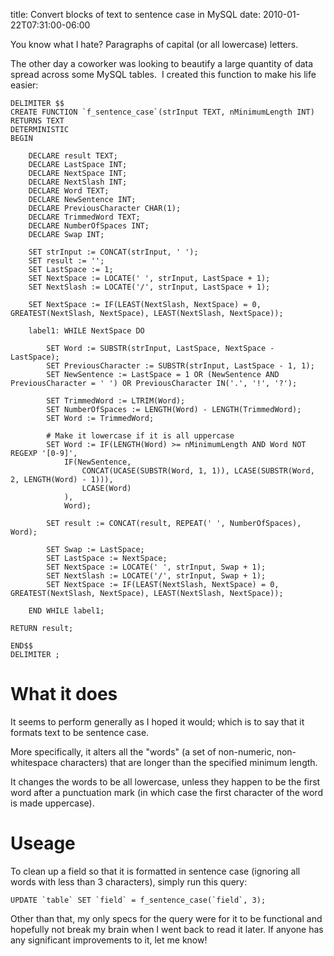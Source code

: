 title: Convert blocks of text to sentence case in MySQL
date: 2010-01-22T07:31:00-06:00

You know what I hate?  Paragraphs of capital (or all lowercase) letters.

The other day a coworker was looking to beautify a large quantity of data spread across some MySQL tables.  I created this function to make his life easier:

```
DELIMITER $$
CREATE FUNCTION `f_sentence_case`(strInput TEXT, nMinimumLength INT) RETURNS TEXT
DETERMINISTIC
BEGIN

	DECLARE result TEXT;
	DECLARE LastSpace INT;
	DECLARE NextSpace INT;
	DECLARE NextSlash INT;
	DECLARE Word TEXT;
	DECLARE NewSentence INT;
	DECLARE PreviousCharacter CHAR(1);
	DECLARE TrimmedWord TEXT;
	DECLARE NumberOfSpaces INT;
	DECLARE Swap INT;

	SET strInput := CONCAT(strInput, ' ');
	SET result := '';
	SET LastSpace := 1;
	SET NextSpace := LOCATE(' ', strInput, LastSpace + 1);
	SET NextSlash := LOCATE('/', strInput, LastSpace + 1);

	SET NextSpace := IF(LEAST(NextSlash, NextSpace) = 0, GREATEST(NextSlash, NextSpace), LEAST(NextSlash, NextSpace));

	label1: WHILE NextSpace DO

		SET Word := SUBSTR(strInput, LastSpace, NextSpace - LastSpace);
		SET PreviousCharacter := SUBSTR(strInput, LastSpace - 1, 1);
		SET NewSentence := LastSpace = 1 OR (NewSentence AND PreviousCharacter = ' ') OR PreviousCharacter IN('.', '!', '?');

		SET TrimmedWord := LTRIM(Word);
		SET NumberOfSpaces := LENGTH(Word) - LENGTH(TrimmedWord);
		SET Word := TrimmedWord;

		# Make it lowercase if it is all uppercase
		SET Word := IF(LENGTH(Word) >= nMinimumLength AND Word NOT REGEXP '[0-9]',
			IF(NewSentence,
				CONCAT(UCASE(SUBSTR(Word, 1, 1)), LCASE(SUBSTR(Word, 2, LENGTH(Word) - 1))),
				LCASE(Word)
			),
			Word);

		SET result := CONCAT(result, REPEAT(' ', NumberOfSpaces), Word);

		SET Swap := LastSpace;
		SET LastSpace := NextSpace;
		SET NextSpace := LOCATE(' ', strInput, Swap + 1);
		SET NextSlash := LOCATE('/', strInput, Swap + 1);
		SET NextSpace := IF(LEAST(NextSlash, NextSpace) = 0, GREATEST(NextSlash, NextSpace), LEAST(NextSlash, NextSpace));

	END WHILE label1;

RETURN result;

END$$
DELIMITER ;
```

# What it does

It seems to perform generally as I hoped it would; which is to say that it formats text to be sentence case.

More specifically, it alters all the "words" (a set of non-numeric, non-whitespace characters) that are longer than the specified minimum length.

It changes the words to be all lowercase, unless they happen to be the first word after a punctuation mark (in which case the first character of the word is made uppercase).

# Useage

To clean up a field so that it is formatted in sentence case (ignoring all words with less than 3 characters), simply run this query:

```
UPDATE `table` SET `field` = f_sentence_case(`field`, 3);
```

Other than that, my only specs for the query were for it to be functional and hopefully not break my brain when I went back to read it later.  If anyone has any significant improvements to it, let me know!
